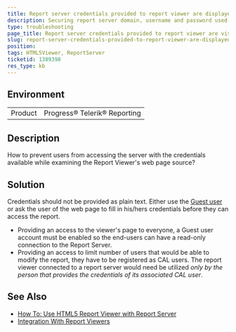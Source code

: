 ```yaml
---
title: Report server credentials provided to report viewer are displayed as plain text
description: Securing report server domain, username and password used in report viewer's initialization
type: troubleshooting
page_title: Report server credentials provided to report viewer are visible on examining the web page source
slug: report-server-credentials-provided-to-report-viewer-are-displayed-as-plain-text
position: 
tags: HTML5Viewer, ReportServer
ticketid: 1389398
res_type: kb
---
```


## Environment
<table>
	<tr>
		<td>Product</td>
		<td>Progress® Telerik® Reporting</td>
	</tr>
</table>


## Description
How to prevent users from accessing the server with the credentials available while examining the Report Viewer's web page source?

## Solution 
Credentials should not be provided as plain text. Either use the [Guest user](https://docs.telerik.com/report-server/implementer-guide/user-management/guest-user) or ask the user of the web page to fill in his/hers credentials before they can access the report.
- Providing an access to the viewer's page to everyone, a Guest user account must be enabled so the end-users can have a read-only connection to the Report Server. 
- Providing an access to limit number of users that would be able to modify the report, they have to be registered as CAL users. The report viewer connected to a report server would need be utilized *only by the person that provides the credentials of its associated CAL user*.

## See Also
- [How To: Use HTML5 Report Viewer with Report Server](https://docs.telerik.com/reporting/html5-report-viewer-howto-use-it-with-reportserver)
- [Integration With Report Viewers](https://docs.telerik.com/report-server/implementer-guide/integration-with-report-viewers)
